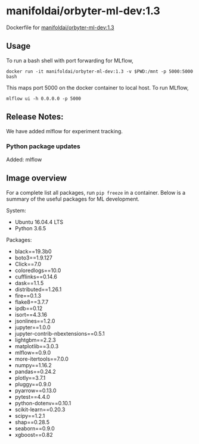# manifoldai/orbyter-ml-dev:1.3

Dockerfile for [manifoldai/orbyter-ml-dev:1.3](https://hub.docker.com/r/manifoldai/orbyter-ml-dev)

## Usage

To run a bash shell with port forwarding for MLflow, 

`
docker run -it manifoldai/orbyter-ml-dev:1.3 -v $PWD:/mnt -p 5000:5000 bash
`

This maps port 5000 on the docker container to local host. To run MLflow, 

`
mlflow ui -h 0.0.0.0 -p 5000
`

## Release Notes:

We have added mlflow for experiment tracking. 

### Python package updates

Added: mlflow

## Image overview

For a complete list all packages, run `pip freeze` in a container. Below is a summary of
the useful packages for ML development.

System:

* Ubuntu 16.04.4 LTS
* Python 3.6.5

Packages:

* black==19.3b0
* boto3==1.9.127
* Click==7.0
* coloredlogs==10.0
* cufflinks==0.14.6
* dask==1.1.5
* distributed==1.26.1
* fire==0.1.3
* flake8==3.7.7
* ipdb==0.12
* isort==4.3.16
* jsonlines==1.2.0
* jupyter==1.0.0
* jupyter-contrib-nbextensions==0.5.1
* lightgbm==2.2.3
* matplotlib==3.0.3
* mlflow==0.9.0
* more-itertools==7.0.0
* numpy==1.16.2
* pandas==0.24.2
* plotly==3.7.1
* pluggy==0.9.0
* pyarrow==0.13.0
* pytest==4.4.0
* python-dotenv==0.10.1
* scikit-learn==0.20.3
* scipy==1.2.1
* shap==0.28.5
* seaborn==0.9.0
* xgboost==0.82
